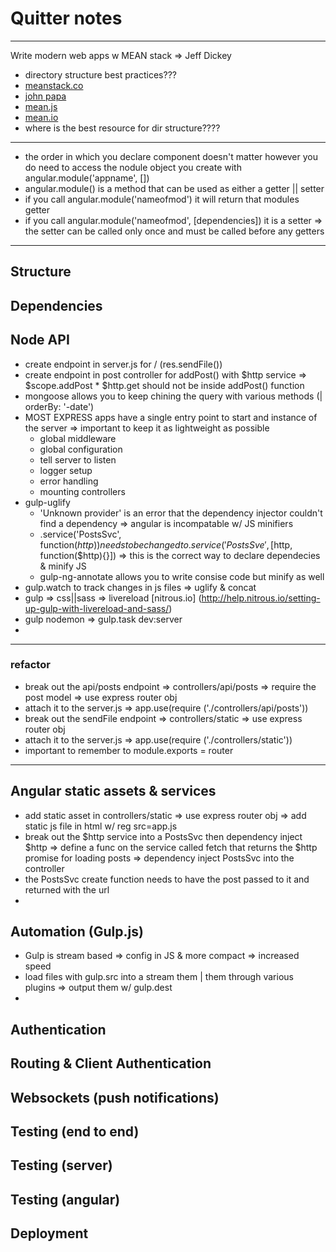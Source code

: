 # Quitter notes  

---  

Write modern web apps w MEAN stack => Jeff Dickey  

  * directory structure best practices???  
  * [meanstack.co](http://www.meanstack.co/angularjs-best-practices-directory-structure/)  
  * [john papa](https://github.com/johnpapa/angular-styleguide)  
  * [mean.js](http://meanjs.org/docs.html#folder-structure)  
  * [mean.io](http://learn.mean.io/#mean-stack-packages-files-structure)  
  * where is the best resource for dir structure????   


---

  * the order in which you declare component doesn't matter however you do need to access the nodule object you create with angular.module('appname', [])  
  * angular.module() is a method that can be used as either a getter || setter  
  * if you  call angular.module('nameofmod') it will return that modules getter  
  * if you call angular.module('nameofmod', [dependencies]) it is a setter => the setter can be called only once and must be called before any getters  

---  


## Structure  

## Dependencies  

## Node API  
  
  * create endpoint in server.js for / (res.sendFile())
  * create endpoint in post controller for addPost() with $http service => $scope.addPost  * $http.get should not be inside addPost() function
  * mongoose allows you to keep chining the query with various methods (| orderBy: '-date')  
  * MOST EXPRESS apps have a single entry point to start and instance of the server => important to keep it as lightweight as possible  
    * global middleware  
    * global configuration  
    * tell server to listen  
    * logger setup  
    * error handling  
    * mounting controllers  
  * gulp-uglify  
    * 'Unknown provider' is an error that the dependency injector couldn't find a dependency => angular is incompatable w/ JS minifiers  
    * .service('PostsSvc', function($http)) needs to be changed to .service('PostsSve', [$http, function($http){}]) => this is the correct way to declare dependecies & minify JS  
    * gulp-ng-annotate allows you to write consise code but minify as well  
  * gulp.watch to track changes in js files => uglify & concat  
  * gulp => css||sass => livereload [nitrous.io] (http://help.nitrous.io/setting-up-gulp-with-livereload-and-sass/)  
  * gulp nodemon  => gulp.task dev:server  
  *  


---  

### refactor  

  * break out the api/posts endpoint => controllers/api/posts => require the post model => use express router obj  
  * attach it to the server.js => app.use(require ('./controllers/api/posts'))  
  * break out the sendFile endpoint => controllers/static => use express router obj  
  * attach it to the server.js => app.use(require ('./controllers/static'))  
  * important to remember to module.exports = router  

---   

## Angular static assets & services  

  * add static asset in controllers/static => use express router obj => add static js file in html w/ reg src=app.js  
  * break out the $http service into a PostsSvc then dependency inject $http  => define a func on the service called fetch that returns the $http promise for loading posts => dependency inject PostsSvc into the controller  
  * the PostsSvc create function needs to have the post passed to it and returned with the url  
  * 

## Automation (Gulp.js)  

  * Gulp is stream based => config in JS & more compact  => increased speed  
  * load files with gulp.src into a stream them | them through various plugins => output them w/ gulp.dest  
  *  

## Authentication  

## Routing & Client Authentication  

## Websockets (push notifications)  

## Testing (end to end)  

## Testing (server)  

## Testing (angular)  

## Deployment  


